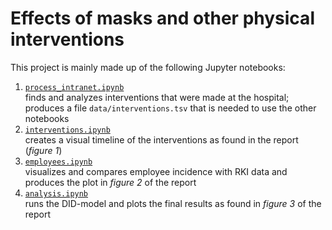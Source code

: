 # Effects of masks and other physical interventions

This project is mainly made up of the following Jupyter notebooks:

1. [`process_intranet.ipynb`](process_intranet.ipynb) \
   finds and analyzes interventions that were made at the hospital; produces a
   file `data/interventions.tsv` that is needed to use the other notebooks
2. [`interventions.ipynb`](interventions.ipynb) \
   creates a visual timeline of the interventions as found in the report (*figure
   1*)
3. [`employees.ipynb`](employees.ipynb) \
   visualizes and compares employee incidence with RKI data and produces the
   plot in *figure 2* of the report
4. [`analysis.ipynb`](analysis.ipynb) \
   runs the DID-model and plots the final results as found in *figure 3* of the
   report
